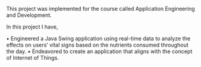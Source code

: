 This project was implemented for the course called Application Engineering and Development.

In this project I have,

•	Engineered a Java Swing application using real-time data to analyze the effects on users’ vital signs based on the nutrients consumed throughout the day.
•	Endeavored to create an application that aligns with the concept of Internet of Things.

